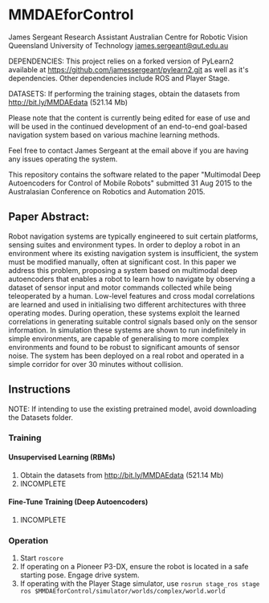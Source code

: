 # MMDAEforControl
James Sergeant
Research Assistant
Australian Centre for Robotic Vision
Queensland University of Technology
james.sergeant@qut.edu.au

DEPENDENCIES: This project relies on a forked version of PyLearn2 available at https://github.com/jamessergeant/pylearn2.git as well as it's dependencies. Other dependencies include ROS and Player Stage.

DATASETS: If performing the training stages, obtain the datasets from http://bit.ly/MMDAEdata (521.14 Mb)

Please note that the content is currently being edited for ease of use and will be used in the continued development of an end-to-end goal-based navigation system based on various machine learning methods.

Feel free to contact James Sergeant at the email above if you are having any issues operating the system.

This repository contains the software related to the paper "Multimodal Deep Autoencoders for Control of Mobile Robots" submitted 31 Aug 2015 to the Australasian Conference on Robotics and Automation 2015.

## Paper Abstract:
Robot navigation systems are typically engineered to suit certain platforms, sensing suites and environment types. In order to deploy a robot in an environment where its existing navigation system is insufficient, the system must be modified manually, often at significant cost. In this paper we address this problem, proposing a system based on multimodal deep autoencoders that enables a robot to learn how to navigate by observing a dataset of sensor input and motor commands collected while being teleoperated by a human. Low-level features and cross modal correlations are learned and used in initialising two different architectures with three operating modes. During operation, these systems exploit the learned correlations in generating suitable control signals based only on the sensor information. In simulation these systems are shown to run indefinitely in simple environments, are capable of generalising to more complex environments and found to be robust to significant amounts of sensor noise. The system has been deployed on a real robot and operated in a simple corridor for over 30 minutes without collision.

## Instructions

NOTE: If intending to use the existing pretrained model, avoid downloading the Datasets folder.

### Training

#### Unsupervised Learning (RBMs)
1. Obtain the datasets from http://bit.ly/MMDAEdata (521.14 Mb)
2. INCOMPLETE

#### Fine-Tune Training (Deep Autoencoders)
1. INCOMPLETE

### Operation
1. Start `roscore`
2. If operating on a Pioneer P3-DX, ensure the robot is located in a safe starting pose. Engage drive system.
3. If operating with the Player Stage simulator, use `rosrun stage_ros stage ros $MMDAEforControl/simulator/worlds/complex/world.world`
